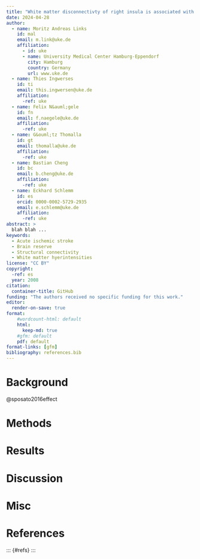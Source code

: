 ```yaml
---
title: "White matter disconnectivty of right insula is associated with poor functional outome in acute ischemic stroke"
date: 2024-04-28
author:
  - name: Moritz Andreas Links
    id: mal
    email: m.link@uke.de
    affiliation:
      - id: uke
      - name: University Medical Center Hamburg-Eppendorf
        city: Hamburg
        country: Germany
        url: www.uke.de
  - name: Thies Ingwerses
    id: ti
    email: this.ingwersen@uke.de
    affiliation: 
      -ref: uke
  - name: Felix N&auml;gele
    id: fn
    email: f.naegele@uke.de
    affiliation: 
      -ref: uke
  - name: G&ouml;tz Thomalla
    id: gt
    email: thomalla@uke.de
    affiliation: 
      -ref: uke
  - name: Bastian Cheng
    id: bc
    email: b.cheng@uke.de
    affiliation: 
      -ref: uke  
  - name: Eckhard Schlemm
    id: es
    orcid: 0000-0002-5729-2935
    email: e.schlemm@uke.de
    affiliation: 
      -ref: uke
abstract: > 
  blah blah ...
keywords:
  - Acute ischemic stroke
  - Brain reserve
  - Structural connectivity
  - White matter hyerintensities
license: "CC BY"
copyright: 
  -ref: es
  year: 2008
citation: 
  container-title: GitHub
funding: "The authors received no specific funding for this work."
editor:
  render-on-save: true
format:
    #wordcount-html: default
    html:
      keep-md: true
    #gfm: default
    pdf: default
format-links: [gfm]
bibliography: references.bib
---
```




# Background

@sposato2016effect

# Methods

# Results

# Discussion

# Misc

# References
::: {#refs}
:::